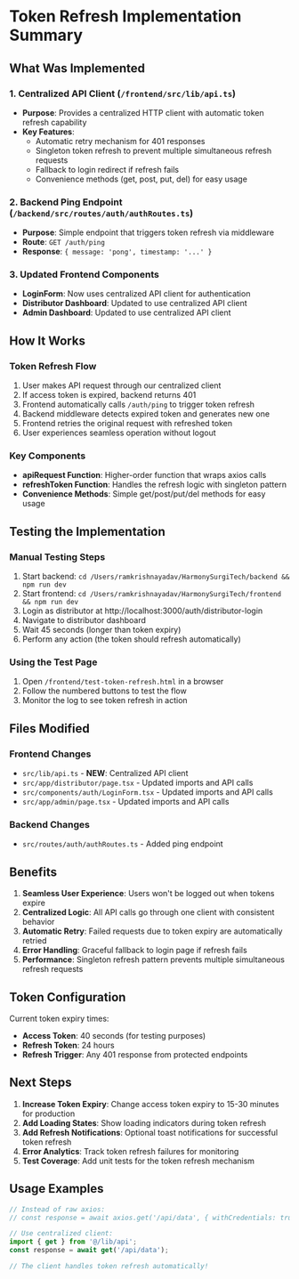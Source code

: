 # Token Refresh Implementation Summary

## What Was Implemented

### 1. Centralized API Client (`/frontend/src/lib/api.ts`)
- **Purpose**: Provides a centralized HTTP client with automatic token refresh capability
- **Key Features**:
  - Automatic retry mechanism for 401 responses
  - Singleton token refresh to prevent multiple simultaneous refresh requests
  - Fallback to login redirect if refresh fails
  - Convenience methods (get, post, put, del) for easy usage

### 2. Backend Ping Endpoint (`/backend/src/routes/auth/authRoutes.ts`)
- **Purpose**: Simple endpoint that triggers token refresh via middleware
- **Route**: `GET /auth/ping`
- **Response**: `{ message: 'pong', timestamp: '...' }`

### 3. Updated Frontend Components
- **LoginForm**: Now uses centralized API client for authentication
- **Distributor Dashboard**: Updated to use centralized API client
- **Admin Dashboard**: Updated to use centralized API client

## How It Works

### Token Refresh Flow
1. User makes API request through our centralized client
2. If access token is expired, backend returns 401
3. Frontend automatically calls `/auth/ping` to trigger token refresh
4. Backend middleware detects expired token and generates new one
5. Frontend retries the original request with refreshed token
6. User experiences seamless operation without logout

### Key Components
- **apiRequest Function**: Higher-order function that wraps axios calls
- **refreshToken Function**: Handles the refresh logic with singleton pattern
- **Convenience Methods**: Simple get/post/put/del methods for easy usage

## Testing the Implementation

### Manual Testing Steps
1. Start backend: `cd /Users/ramkrishnayadav/HarmonySurgiTech/backend && npm run dev`
2. Start frontend: `cd /Users/ramkrishnayadav/HarmonySurgiTech/frontend && npm run dev`
3. Login as distributor at http://localhost:3000/auth/distributor-login
4. Navigate to distributor dashboard
5. Wait 45 seconds (longer than token expiry)
6. Perform any action (the token should refresh automatically)

### Using the Test Page
1. Open `/frontend/test-token-refresh.html` in a browser
2. Follow the numbered buttons to test the flow
3. Monitor the log to see token refresh in action

## Files Modified

### Frontend Changes
- `src/lib/api.ts` - **NEW**: Centralized API client
- `src/app/distributor/page.tsx` - Updated imports and API calls
- `src/components/auth/LoginForm.tsx` - Updated imports and API calls  
- `src/app/admin/page.tsx` - Updated imports and API calls

### Backend Changes
- `src/routes/auth/authRoutes.ts` - Added ping endpoint

## Benefits

1. **Seamless User Experience**: Users won't be logged out when tokens expire
2. **Centralized Logic**: All API calls go through one client with consistent behavior
3. **Automatic Retry**: Failed requests due to token expiry are automatically retried
4. **Error Handling**: Graceful fallback to login page if refresh fails
5. **Performance**: Singleton refresh pattern prevents multiple simultaneous refresh requests

## Token Configuration

Current token expiry times:
- **Access Token**: 40 seconds (for testing purposes)
- **Refresh Token**: 24 hours
- **Refresh Trigger**: Any 401 response from protected endpoints

## Next Steps

1. **Increase Token Expiry**: Change access token expiry to 15-30 minutes for production
2. **Add Loading States**: Show loading indicators during token refresh
3. **Add Refresh Notifications**: Optional toast notifications for successful token refresh
4. **Error Analytics**: Track token refresh failures for monitoring
5. **Test Coverage**: Add unit tests for the token refresh mechanism

## Usage Examples

```typescript
// Instead of raw axios:
// const response = await axios.get('/api/data', { withCredentials: true });

// Use centralized client:
import { get } from '@/lib/api';
const response = await get('/api/data');

// The client handles token refresh automatically!
```
